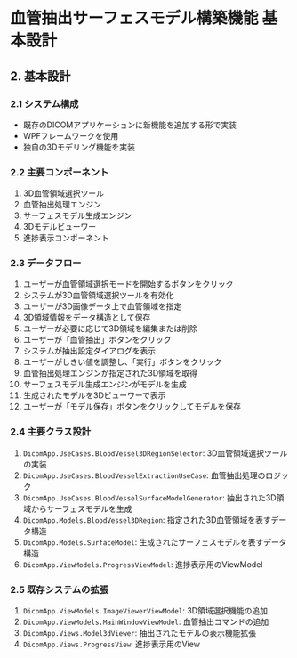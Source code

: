 # 血管抽出サーフェスモデル構築機能 基本設計

## 2. 基本設計

### 2.1 システム構成
- 既存のDICOMアプリケーションに新機能を追加する形で実装
- WPFフレームワークを使用
- 独自の3Dモデリング機能を実装

### 2.2 主要コンポーネント
1. 3D血管領域選択ツール
2. 血管抽出処理エンジン
3. サーフェスモデル生成エンジン
4. 3Dモデルビューワー
5. 進捗表示コンポーネント

### 2.3 データフロー
1. ユーザーが血管領域選択モードを開始するボタンをクリック
2. システムが3D血管領域選択ツールを有効化
3. ユーザーが3D画像データ上で血管領域を指定
4. 3D領域情報をデータ構造として保存
5. ユーザーが必要に応じて3D領域を編集または削除
6. ユーザーが「血管抽出」ボタンをクリック
7. システムが抽出設定ダイアログを表示
8. ユーザーがしきい値を調整し、「実行」ボタンをクリック
9. 血管抽出処理エンジンが指定された3D領域を取得
10. サーフェスモデル生成エンジンがモデルを生成
11. 生成されたモデルを3Dビューワーで表示
12. ユーザーが「モデル保存」ボタンをクリックしてモデルを保存

### 2.4 主要クラス設計
1. `DicomApp.UseCases.BloodVessel3DRegionSelector`: 3D血管領域選択ツールの実装
2. `DicomApp.UseCases.BloodVesselExtractionUseCase`: 血管抽出処理のロジック
3. `DicomApp.UseCases.BloodVesselSurfaceModelGenerator`: 抽出された3D領域からサーフェスモデルを生成
4. `DicomApp.Models.BloodVessel3DRegion`: 指定された3D血管領域を表すデータ構造
5. `DicomApp.Models.SurfaceModel`: 生成されたサーフェスモデルを表すデータ構造
6. `DicomApp.ViewModels.ProgressViewModel`: 進捗表示用のViewModel

### 2.5 既存システムの拡張
1. `DicomApp.ViewModels.ImageViewerViewModel`: 3D領域選択機能の追加
2. `DicomApp.ViewModels.MainWindowViewModel`: 血管抽出コマンドの追加
3. `DicomApp.Views.Model3dViewer`: 抽出されたモデルの表示機能拡張
4. `DicomApp.Views.ProgressView`: 進捗表示用のView